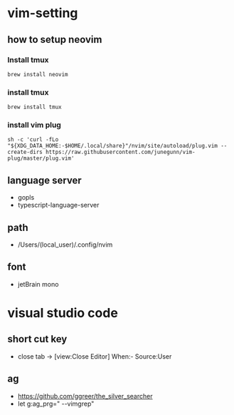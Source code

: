# vim-setting

## how to setup neovim

### Install tmux

`brew install neovim`

### install tmux

`brew install tmux`

### install vim plug

```
sh -c 'curl -fLo "${XDG_DATA_HOME:-$HOME/.local/share}"/nvim/site/autoload/plug.vim --create-dirs https://raw.githubusercontent.com/junegunn/vim-plug/master/plug.vim'
```

## language server

- gopls
- typescript-language-server

## path

- /Users/(local_user)/.config/nvim

## font

- jetBrain mono

# visual studio code

## short cut key

- close tab -> [view:Close Editor] When:- Source:User

## ag

- https://github.com/ggreer/the_silver_searcher
- let g:ag_prg="<custom-ag-path-goes-here> --vimgrep"
